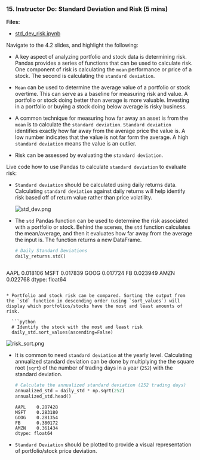 ### 15. Instructor Do: Standard Deviation and Risk (5 mins)

**Files:**

* [std_dev_risk.ipynb](Activities/15-Ins_Std_Dev_Risk/Solved/std_dev_risk.ipynb)

Navigate to the 4.2 slides, and highlight the following:

* A key aspect of analyzing portfolio and stock data is determining risk. Pandas provides a series of functions that can be used to calculate risk. One component of risk is calculating the `mean` performance or price of a stock. The second is calculating the `standard deviation`.

* `Mean` can be used to determine the average value of a portfolio or stock overtime. This can serve as a baseline for measuring risk and value. A portfolio or stock doing better than average is more valuable. Investing in a portfolio or buying a stock doing below average is risky business.

* A common technique for measuring how far away an asset is from the `mean` is to calculate the `standard deviation`. `Standard deviation` identifies exactly how far away from the average price the value is. A low number indicates that the value is not far form the average. A high `standard deviation` means the value is an outlier.

* Risk can be assessed by evaluating the `standard deviation`.

Live code how to use Pandas to calculate `standard deviation` to evaluate risk:

* `Standard deviation` should be calculated using daily returns data. Calculating `standard deviation` against daily returns will help identify risk based off of return value rather than price volatility.

  ![std_dev.png](Images/std_dev.png)

* The `std` Pandas function can be used to determine the risk associated with a portfolio or stock. Behind the scenes, the `std` function calculates the mean/average, and then it evaluates how far away from the average the input is. The function returns a new DataFrame.

  ```python
  # Daily Standard Deviations
  daily_returns.std()
  ```

  ```
AAPL    0.018106
MSFT    0.017839
GOOG    0.017724
FB      0.023949
AMZN    0.022768
dtype: float64
```

* Portfolio and stock risk can be compared. Sorting the output from the `std` function in descending order (using `sort_values`) will display which portfolios/stocks have the most and least amounts of risk.

  ```python
  # Identify the stock with the most and least risk
  daily_std.sort_values(ascending=False)
  ```

  ![risk_sort.png](Images/risk_sort.png)

* It is common to need `standard deviation` at the yearly level. Calculating annualized standard deviation can be done by multiplying the the square root (`sqrt`) of the number of trading days in a year (`252`) with the standard deviation.

  ```python
  # Calculate the annualized standard deviation (252 trading days)
  annualized_std = daily_std * np.sqrt(252)
  annualized_std.head()
  ```

  ```
  AAPL    0.287428
  MSFT    0.283180
  GOOG    0.281354
  FB      0.380172
  AMZN    0.361434
  dtype: float64
  ```

* `Standard Deviation` should be plotted to provide a visual representation of portfolio/stock price deviation.
